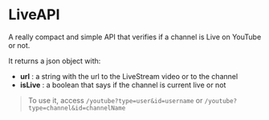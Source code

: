 # LiveAPI

A really compact and simple API that verifies if a channel is Live on YouTube or not.

It returns a json object with:

- **url** : a string with the url to the LiveStream video or to the channel
- **isLive** : a boolean that says if the channel is current live or not

> To use it, access `/youtube?type=user&id=username` or `/youtube?type=channel&id=channelName`
